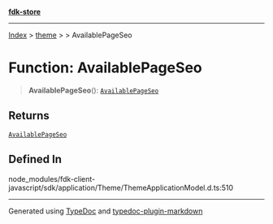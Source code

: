 [**fdk-store**](../../../README.md)
***

[Index](../../../API.md) > [theme](../../README.md) > [<internal>](../README.md) > AvailablePageSeo

# Function: AvailablePageSeo

> **AvailablePageSeo**(): [`AvailablePageSeo`](../type-aliases/type-alias.AvailablePageSeo.md)

## Returns

[`AvailablePageSeo`](../type-aliases/type-alias.AvailablePageSeo.md)

## Defined In

node\_modules/fdk-client-javascript/sdk/application/Theme/ThemeApplicationModel.d.ts:510

***
Generated using [TypeDoc](https://typedoc.org/) and [typedoc-plugin-markdown](https://www.npmjs.com/package/typedoc-plugin-markdown)
